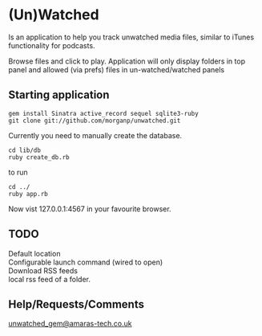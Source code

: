 (Un)Watched
===========

Is an application to help you track unwatched media files, similar to iTunes functionality for podcasts.

Browse files and click to play. Application will only display folders in top panel and allowed (via prefs) files in un-watched/watched panels

Starting application
--------------------

    gem install Sinatra active_record sequel sqlite3-ruby 
    git clone git://github.com/morganp/unwatched.git

Currently you need to manually create the database.

    cd lib/db
    ruby create_db.rb

to run

    cd ../
    ruby app.rb

Now vist 127.0.0.1:4567 in your favourite browser.

TODO
----

Default location  
Configurable launch command (wired to open)  
Download RSS feeds  
local rss feed of a folder.  

Help/Requests/Comments
----

unwatched_gem@amaras-tech.co.uk

